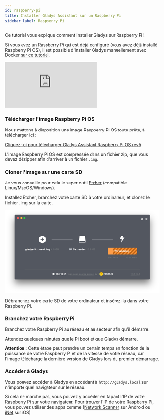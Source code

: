 ```yaml
---
id: raspberry-pi
title: Installer Gladys Assistant sur un Raspberry Pi
sidebar_label: Raspberry Pi
---
```


Ce tutoriel vous explique comment installer Gladys sur Raspberry Pi !

Si vous avez un Raspberry Pi qui est déjà configuré (vous avez déjà installé Raspberry Pi OS), il est possible d'installer Gladys manuellement avec Docker [sur ce tutoriel](/fr/docs/installation/docker).

<div class="videoContainer">
<iframe class="video" src="https://www.youtube.com/embed/yWAX-NAxjZQ" frameborder="0" allow="accelerometer; autoplay; encrypted-media; gyroscope; picture-in-picture" allowfullscreen></iframe>
</div>

### Télécharger l'image Raspberry Pi OS

Nous mettons à disposition une image Raspberry Pi OS toute prête, à télécharger ici :

<a class="button button--primary margin-bottom--md" href="https://gladysassistant.com/download/latest" rel="nofollow">Cliquez-ici pour télécharger Gladys Assistant Raspberry Pi OS rev5</a>

L'image Raspberry Pi OS est compressée dans un fichier zip, que vous devez dézipper afin d'arriver à un fichier `.img`.

### Cloner l'image sur une carte SD

Je vous conseille pour cela le super outil [Etcher](https://www.balena.io/etcher/) (compatible Linux/MacOS/Windows).

Installez Etcher, branchez votre carte SD à votre ordinateur, et clonez le fichier .img sur la carte.

![Etcher](../../../../../static/img/docs/fr/installation/etcher.png)

Débranchez votre carte SD de votre ordinateur et insérez-la dans votre Raspberry Pi.

### Branchez votre Raspberry Pi

Branchez votre Raspberry Pi au réseau et au secteur afin qu'il démarre.

Attendez quelques minutes que le Pi boot et que Gladys démarre.

**Attention :** Cette étape peut prendre un certain temps en fonction de la puissance de votre Raspberry Pi et de la vitesse de votre réseau, car l'image télécharge la dernière version de Gladys lors du premier démarrage.

### Accéder à Gladys

Vous pouvez accéder à Gladys en accédant à `http://gladys.local` sur n'importe quel navigateur sur le réseau.

Si cela ne marche pas, vous pouvez y accéder en tapant l'IP de votre Raspberry Pi sur votre navigateur. Pour trouver l'IP de votre Raspberry Pi, vous pouvez utiliser des apps comme ([Network Scanner](https://play.google.com/store/apps/details?id=com.easymobile.lan.scanner&hl=fr) sur Android ou [iNet](https://itunes.apple.com/fr/app/inet-network-scanner/id340793353?mt=8) sur iOS)

